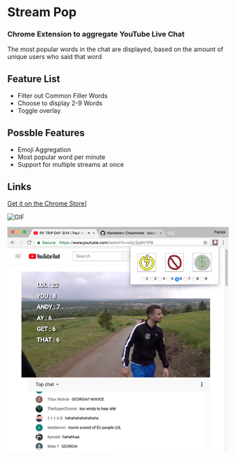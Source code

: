 # Stream Pop
### Chrome Extension to aggregate YouTube Live Chat
The most popular words in the chat are displayed, based on the amount of unique users who said that word

## Feature List
  * Filter out Common Filler Words
  * Choose to display 2-9 Words
  * Toggle overlay


## Possble Features
  * Emoji Aggregation
  * Most popular word per minute
  * Support for multiple streams at once

## Links

[Get it on the Chrome Store](https://www.google.com)]

![GIF](https://github.com/shopped/StreamPop/blob/master/8mbstreampop.gif?raw=true "See it in action")

![Screenshot](https://raw.githubusercontent.com/shopped/StreamPop/master/Screenshot.png "Screenshot")